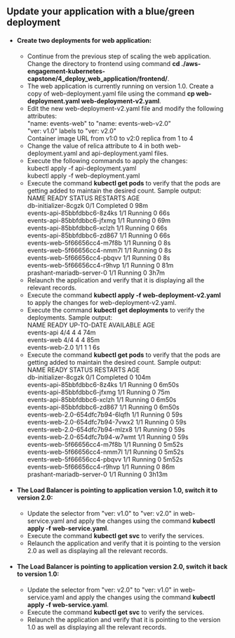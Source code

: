 ## Update your application with a blue/green deployment
- #### Create two deployments for web application:
  - Continue from the previous step of scaling the web application. Change the directory to frontend using command **cd ./aws-engagement-kubernetes-capstone/4_deploy_web_application/frontend/**.
  - The web application is currently running on version 1.0. Create a copy of web-deployment.yaml file using the command **cp web-deployment.yaml web-deployment-v2.yaml**.
  - Edit the new web-deployment-v2.yaml file and modify the following attributes:<br>
    "name: events-web" to "name: events-web-v2.0"<br>
    "ver: v1.0" labels to "ver: v2.0"<br>
    Container image URL from v1:0 to v2:0
    replica from 1 to 4
  - Change the value of relica attribute to 4 in both web-deployment.yaml and api-deployment.yaml files.
  - Execute the following commands to apply the changes:<br>
    kubectl apply -f api-deployment.yaml<br>
    kubectl apply -f web-deployment.yaml
  - Execute the command **kubectl get pods** to verify that the pods are getting added to maintain the desired count. Sample output:<br>
    NAME                          READY   STATUS      RESTARTS   AGE<br>
    db-initializer-8cgzk          0/1     Completed   0          98m<br>
    events-api-85bbfdbbc6-8z4ks   1/1     Running     0          66s<br>
    events-api-85bbfdbbc6-jfxmg   1/1     Running     0          69m<br>
    events-api-85bbfdbbc6-xclzh   1/1     Running     0          66s<br>
    events-api-85bbfdbbc6-zd867   1/1     Running     0          66s<br>
    events-web-5f66656cc4-m7f8b   1/1     Running     0          8s<br>
    events-web-5f66656cc4-nmm7l   1/1     Running     0          8s<br>
    events-web-5f66656cc4-pbqvv   1/1     Running     0          8s<br>
    events-web-5f66656cc4-r9hvp   1/1     Running     0          81m<br>
    prashant-mariadb-server-0     1/1     Running     0          3h7m
  - Relaunch the application and verify that it is displaying all the relevant records.
  - Execute the command **kubectl apply -f web-deployment-v2.yaml** to apply the changes for web-deployment-v2.yaml.
  - Execute the command **kubectl get deployments** to verify the deployments. Sample output:<br>
    NAME             READY   UP-TO-DATE   AVAILABLE   AGE<br>
    events-api       4/4     4            4           74m<br>
    events-web       4/4     4            4           85m<br>
    events-web-2.0   1/1     1            1           6s
  - Execute the command **kubectl get pods** to verify that the pods are getting added to maintain the desired count. Sample output:<br>
    NAME                              READY   STATUS      RESTARTS   AGE<br>
    db-initializer-8cgzk              0/1     Completed   0          104m<br>
    events-api-85bbfdbbc6-8z4ks       1/1     Running     0          6m50s<br>
    events-api-85bbfdbbc6-jfxmg       1/1     Running     0          75m<br>
    events-api-85bbfdbbc6-xclzh       1/1     Running     0          6m50s<br>
    events-api-85bbfdbbc6-zd867       1/1     Running     0          6m50s<br>
    events-web-2.0-654dfc7b94-6lqfh   1/1     Running     0          59s<br>
    events-web-2.0-654dfc7b94-7vwx2   1/1     Running     0          59s<br>
    events-web-2.0-654dfc7b94-mlzx8   1/1     Running     0          59s<br>
    events-web-2.0-654dfc7b94-w7wmt   1/1     Running     0          59s<br>
    events-web-5f66656cc4-m7f8b       1/1     Running     0          5m52s<br>
    events-web-5f66656cc4-nmm7l       1/1     Running     0          5m52s<br>
    events-web-5f66656cc4-pbqvv       1/1     Running     0          5m52s<br>
    events-web-5f66656cc4-r9hvp       1/1     Running     0          86m<br>
    prashant-mariadb-server-0         1/1     Running     0          3h13m
- #### The Load Balancer is pointing to application version 1.0, switch it to version 2.0:
  - Update the selector from "ver: v1.0" to "ver: v2.0" in web-service.yaml and apply the changes using the command **kubectl apply -f web-service.yaml**.
  - Execute the command **kubectl get svc** to verify the services.
  - Relaunch the application and verify that it is pointing to the version 2.0 as well as displaying all the relevant records.
- #### The Load Balancer is pointing to application version 2.0, switch it back to version 1.0:
  - Update the selector from "ver: v2.0" to "ver: v1.0" in web-service.yaml and apply the changes using the command **kubectl apply -f web-service.yaml**.
  - Execute the command **kubectl get svc** to verify the services.
  - Relaunch the application and verify that it is pointing to the version 1.0 as well as displaying all the relevant records.
    
  
